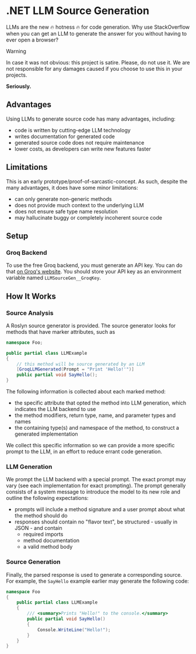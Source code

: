 # .NET LLM Source Generation

LLMs are the new 🔥 hotness 🔥 for code generation. Why use StackOverflow when you can
get an LLM to generate the answer for you without having to ever open a browser?

> [!WARNING]  
> In case it was not obvious: this project is satire. Please, do not use it. We are 
> not responsible for any damages caused if you choose to use this in your projects.
>
> **Seriously.**

## Advantages

Using LLMs to generate source code has many advantages, including:

- code is written by cutting-edge LLM technology
- writes documentation for generated code
- generated source code does not require maintenance
- lower costs, as developers can write new features faster

## Limitations

This is an early prototype/proof-of-sarcastic-concept. As such, despite the many advantages, it
does have some minor limitations:

- can only generate non-generic methods
- does not provide much context to the underlying LLM
- does not ensure safe type name resolution
- may hallucinate buggy or completely incoherent source code

## Setup

### Groq Backend

To use the free Groq backend, you must generate an API key. You can do that [on Groq's website](https://console.groq.com/keys).
You should store your API key as an environment variable named `LLMSourceGen__GroqKey`.

## How It Works

### Source Analysis

A Roslyn source generator is provided. The source generator looks for methods that have marker attributes, such as
```cs
namespace Foo;

public partial class LLMExample
{
    // this method will be source generated by an LLM
    [GroqLLMGenerated(Prompt = "Print 'Hello!'")]
    public partial void SayHello();
}
```

The following information is collected about each marked method:

- the specific attribute that opted the method into LLM generation, which indicates the LLM backend to use
- the method modifiers, return type, name, and parameter types and names
- the containing type(s) and namespace of the method, to construct a generated implementation

We collect this specific information so we can provide a more specific prompt to the LLM, in an effort to
reduce errant code generation.

### LLM Generation

We prompt the LLM backend with a special prompt. The exact prompt may vary (see each implementation for exact prompting).
The prompt generally consists of a system message to introduce the model to its new role and outline the following expectations:

- prompts will include a method signature and a user prompt about what the method should do
- responses should contain no "flavor text", be structured - usually in JSON - and contain
  - required imports
  - method documentation
  - a valid method body

### Source Generation

Finally, the parsed response is used to generate a corresponding source. For example, the `SayHello` example
earlier may generate the following code:

```cs
namespace Foo
{
    public partial class LLMExample
    {
        /// <summary>Prints "Hello!" to the console.</summary>
        public partial void SayHello()
        {
            Console.WriteLine("Hello!");
        }
    } 
}
```

